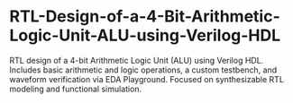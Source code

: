 # RTL-Design-of-a-4-Bit-Arithmetic-Logic-Unit-ALU-using-Verilog-HDL
RTL design of a 4-bit Arithmetic Logic Unit (ALU) using Verilog HDL. Includes basic arithmetic and logic operations, a custom testbench, and waveform verification via EDA Playground. Focused on synthesizable RTL modeling and functional simulation.
